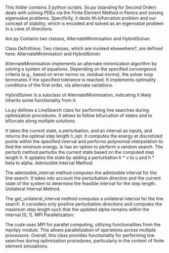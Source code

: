 This folder contains 3 python scripts.
So.py (standing for Second Order) deals with solving PDEs via the  Finite Element Method in Fenics and solving eigenvalue problems. Specificlly, it deals ith bifurcation problem and our concept of stability, which is encoded and solved as an eigenvalue problem in a cone of directions.

Am.py
Contains two classes, AlternateMinimisation and HybridSolver.
 
Class Definitions: Two classes, which are invoked elsewehere?,  are defined here: AlternateMinimisation and HybridSolver.

AlternateMinimisation implements an alternate minimization algorithm by solving a system of equations. 
Depending on the specified convergence criteria (e.g., based on error norms vs. residual norms), the solver loop terminates if the specified tolerance is 
reached.
It implements optimality conditions of the first order, via alternate variations.

HybridSolver is a subclass of AlternateMinimisation, indicating it likely inherits some functionality from it.

Ls.py defines a LineSearch class for performing line searches during optimization procedures. It allows to follow bifurcation of states and to bifurcate along multiple solutions.
 
It takes the current state, a perturbation, and an interval as inputs, and returns the optimal step length h_opt. It computes the energy at discretized points within the specified interval and performs polynomial interpolation to find the minimum energy. Is has an option to perform a random search.
The perturb method perturbs the current state based on the computed step length h. It updates the state by adding a perturbation h * v to u and h * beta to alpha.
Admissible Interval Method:



The admissible_interval method computes the admissible interval for the line search. It takes into account the perturbation direction and the current state of the system to determine the feasible interval for the step length.
Unilateral Interval Method:

The get_unilateral_interval method computes a unilateral interval for the line search. It considers only positive perturbation directions and computes the maximum step length such that the updated alpha remains within the interval [0, 1].
MPI Parallelization:

The code uses MPI for parallel computing, utilizing functionalities from the mpi4py module. This allows parallelization of operations across multiple processors.
Overall, this class provides functionality for performing line searches during optimization procedures, particularly in the context of finite element simulations.






 
